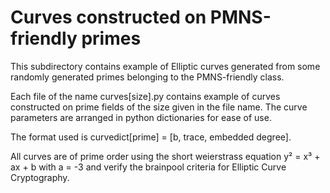 # Curves constructed on PMNS-friendly primes
This subdirectory contains example of Elliptic curves generated from some randomly generated primes belonging to the PMNS-friendly class.

Each file of the name curves[size].py contains example of curves constructed on prime fields of the size given in the file name. The curve parameters are arranged in python dictionaries for ease of use.

The format used is curvedict[prime] = [b, trace, embedded degree].

All curves are of prime order using the short weierstrass equation y² = x³ + ax + b with a = -3 and verify the brainpool criteria for Elliptic Curve Cryptography.
